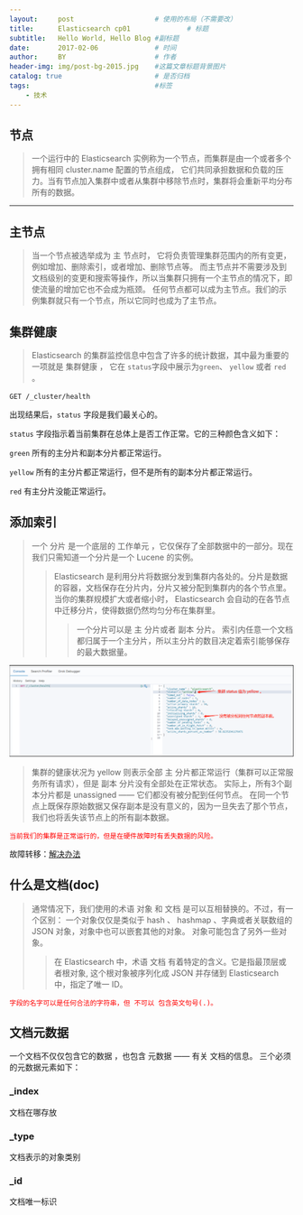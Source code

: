 ```yaml
---
layout:     post                    # 使用的布局（不需要改）
title:      Elasticsearch cp01              # 标题 
subtitle:   Hello World, Hello Blog #副标题
date:       2017-02-06              # 时间
author:     BY                      # 作者
header-img: img/post-bg-2015.jpg    #这篇文章标题背景图片
catalog: true                       # 是否归档
tags:                               #标签
    - 技术
---
```

## 节点

>一个运行中的 Elasticsearch 实例称为一个节点，而集群是由一个或者多个拥有相同 cluster.name 配置的节点组成， 它们共同承担数据和负载的压力。当有节点加入集群中或者从集群中移除节点时，集群将会重新平均分布所有的数据。

---

## 主节点

>当一个节点被选举成为 主 节点时， 它将负责管理集群范围内的所有变更，例如增加、删除索引，或者增加、删除节点等。 而主节点并不需要涉及到文档级别的变更和搜索等操作，所以当集群只拥有一个主节点的情况下，即使流量的增加它也不会成为瓶颈。 任何节点都可以成为主节点。我们的示例集群就只有一个节点，所以它同时也成为了主节点。

## 集群健康

>Elasticsearch 的集群监控信息中包含了许多的统计数据，其中最为重要的一项就是 集群健康 ， 它在 `status`字段中展示为`green`、 `yellow` 或者 `red` 。

`GET /_cluster/health`

出现结果后，`status` 字段是我们最关心的。

`status` 字段指示着当前集群在总体上是否工作正常。它的三种颜色含义如下：

`green`
所有的主分片和副本分片都正常运行。

`yellow`
所有的主分片都正常运行，但不是所有的副本分片都正常运行。

`red`
有主分片没能正常运行。

## 添加索引

>一个 分片 是一个底层的 工作单元 ，它仅保存了全部数据中的一部分。现在我们只需知道一个分片是一个 Lucene 的实例。
>>Elasticsearch 是利用分片将数据分发到集群内各处的。分片是数据的容器，文档保存在分片内，分片又被分配到集群内的各个节点里。 当你的集群规模扩大或者缩小时， Elasticsearch 会自动的在各节点中迁移分片，使得数据仍然均匀分布在集群里。
>>>一个分片可以是 主 分片或者 副本 分片。 索引内任意一个文档都归属于一个主分片，所以主分片的数目决定着索引能够保存的最大数据量。

![blockchain](https://raw.githubusercontent.com/wuhhhh/picGo/master/D%3A%5CtestArea%5Cimglistes%E9%9B%86%E7%BE%A4%E5%81%A5%E5%BA%B7.png)

>集群的健康状况为 yellow 则表示全部 主 分片都正常运行（集群可以正常服务所有请求），但是 副本 分片没有全部处在正常状态。 实际上，所有3个副本分片都是 unassigned —— 它们都没有被分配到任何节点。 在同一个节点上既保存原始数据又保存副本是没有意义的，因为一旦失去了那个节点，我们也将丢失该节点上的所有副本数据。

<font color=red>`当前我们的集群是正常运行的，但是在硬件故障时有丢失数据的风险。`</font>

故障转移：[解决办法](https://www.elastic.co/guide/cn/elasticsearch/guide/current/_add_failover.html)

## 什么是文档(doc)

>通常情况下，我们使用的术语 对象 和 文档 是可以互相替换的。不过，有一个区别： 一个对象仅仅是类似于 hash 、 hashmap 、字典或者关联数组的 JSON 对象，对象中也可以嵌套其他的对象。 对象可能包含了另外一些对象。
>> 在 Elasticsearch 中，术语 文档 有着特定的含义。它是指最顶层或者根对象, 这个根对象被序列化成 JSON 并存储到 Elasticsearch 中，指定了唯一 ID。

<font color=red>`字段的名字可以是任何合法的字符串，但 不可以 包含英文句号(.)。`</font>

## 文档元数据

一个文档不仅仅包含它的数据 ，也包含 元数据 —— 有关 文档的信息。 三个必须的元数据元素如下：

### _index

文档在哪存放

### _type

文档表示的对象类别

### _id

文档唯一标识

